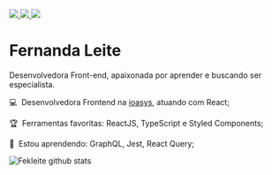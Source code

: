 
<a href="https://github.com/Fekleite" alt="GitHub">
  <img src="https://img.shields.io/badge/-GitHub-000?style=flat-square&logo=Github&logoColor=white" />
</a>
<a href="https://www.linkedin.com/in/fernandacleite" alt="LinkedIn">
  <img src="https://img.shields.io/badge/-LinkedIn-blue?style=flat-square&logo=Linkedin&logoColor=white" />
</a>
<a href="mailto:dev.fernandaleite@gmail.com" alt="Gmail">
  <img src="https://img.shields.io/badge/-Gmail-D54B3D?style=flat-square&logo=Gmail&logoColor=white" />
</a>

# Fernanda Leite

Desenvolvedora Front-end, apaixonada por aprender e buscando ser especialista.

<p> 💻&nbsp; Desenvolvedora Frontend na <a href="https://ioasys.com.br/" rel="nofollow">ioasys</a>, atuando com React;</p>
<p> 🏆&nbsp; Ferramentas favoritas: ReactJS, TypeScript e Styled Components;
<p> 📖&nbsp; Estou aprendendo: GraphQL, Jest, React Query;

![Fekleite github stats](https://github-readme-stats.vercel.app/api?username=Fekleite&theme=dracula&show_icons=true)
